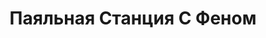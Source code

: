 ---
id: '29'
title: Паяльная Станция С Феном
description: Залог 2000 рублей
price: '200'
order: 29
default_thumbnail_image: images/IMG_20210204_131255.jpg
default_original_image: images/IMG_20210204_131255_sm.jpg
category: content/category/05svarka.md
featured: true
layout: product
---